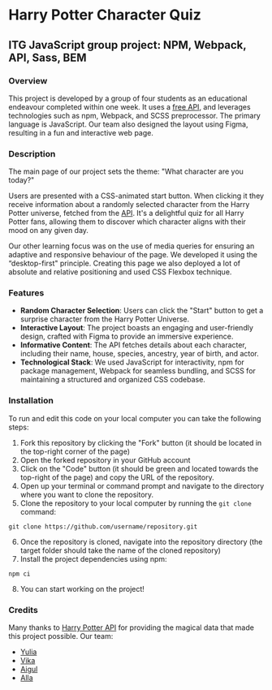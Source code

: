 # Harry Potter Character Quiz
## ITG JavaScript group project: NPM, Webpack, API, Sass, BEM
### Overview
This project is developed by a group of four students as an educational endeavour completed within one week. It uses a [free API](https://hp-api.onrender.com/), and leverages technologies such as npm, Webpack, and SCSS preprocessor. The primary language is JavaScript. Our team also designed the layout using Figma, resulting in a fun and interactive web page.
### Description
The main page of our project sets the theme: "What character are you today?" 

Users are presented with a CSS-animated start button. When clicking it they receive information about a randomly selected character from the Harry Potter universe, fetched from the [API]((https://hp-api.onrender.com/)). It's a delightful quiz for all Harry Potter fans, allowing them to discover which character aligns with their mood on any given day. 

Our other learning focus was on the use of media queries for ensuring an adaptive and responsive behaviour of the page. We developed it using the “desktop-first" principle. Creating this page we also deployed a lot of absolute and relative positioning and used CSS Flexbox technique.
### Features
- **Random Character Selection**: Users can click the "Start" button to get a surprise character from the Harry Potter Universe.
- **Interactive Layout**: The project boasts an engaging and user-friendly design, crafted with Figma to provide an immersive experience.
- **Informative Content**: The API fetches details about each character, including their name, house, species, ancestry, year of birth, and actor.
- **Technological Stack**: We used JavaScript for interactivity, npm for package management, Webpack for seamless bundling, and SCSS for maintaining a structured and organized CSS codebase.
### Installation
To run and edit this code on your local computer you can take the following steps:
1. Fork this repository by clicking the "Fork" button (it should be located in the top-right corner of the page)
2. Open the forked repository in your GitHub account
3. Click on the "Code" button (it should be green and located towards the top-right of the page) and copy the URL of the repository.
4. Open up your terminal or command prompt and navigate to the directory where you want to clone the repository.
5. Clone the repository to your local computer by running the `git clone` command:
```
git clone https://github.com/username/repository.git
```
6. Once the repository is cloned, navigate into the repository directory (the target folder should take the name of the cloned repository)
7. Install the project dependencies using npm:
```
npm ci
```
8. You can start working on the project!
### Credits
Many thanks to [Harry Potter API](https://github.com/KostaSav/hp-api) for providing the magical data that made this project possible.
Our team:
- [Yulia](https://github.com/woachkatzl)
- [Vika](https://github.com/your-m1nd)
- [Aigul](https://github.com/AigulReina)
- [Alla](https://github.com/AllaMB)
